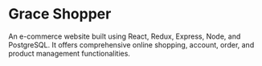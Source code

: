 # Grace Shopper

An e-commerce website built using React, Redux, Express, Node, and PostgreSQL. It offers comprehensive online shopping, account, order, and product management functionalities.

